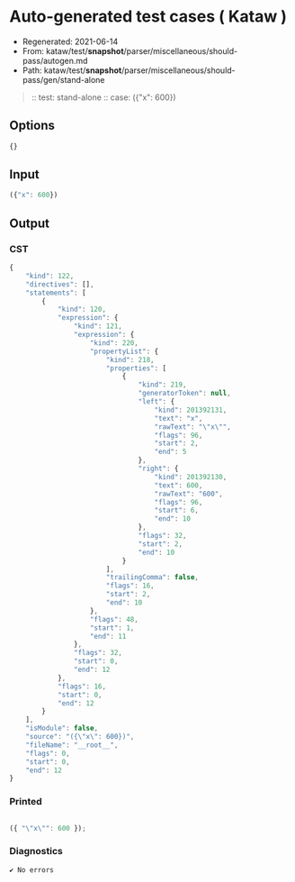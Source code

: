 # Auto-generated test cases ( Kataw )
- Regenerated: 2021-06-14
- From: kataw/test/__snapshot__/parser/miscellaneous/should-pass/autogen.md
- Path: kataw/test/__snapshot__/parser/miscellaneous/should-pass/gen/stand-alone
> :: test: stand-alone
> :: case: ({"x": 600})
## Options

`````js
{}
`````
## Input

`````js
({"x": 600})
`````
## Output

### CST

```javascript
{
    "kind": 122,
    "directives": [],
    "statements": [
        {
            "kind": 120,
            "expression": {
                "kind": 121,
                "expression": {
                    "kind": 220,
                    "propertyList": {
                        "kind": 218,
                        "properties": [
                            {
                                "kind": 219,
                                "generatorToken": null,
                                "left": {
                                    "kind": 201392131,
                                    "text": "x",
                                    "rawText": "\"x\"",
                                    "flags": 96,
                                    "start": 2,
                                    "end": 5
                                },
                                "right": {
                                    "kind": 201392130,
                                    "text": 600,
                                    "rawText": "600",
                                    "flags": 96,
                                    "start": 6,
                                    "end": 10
                                },
                                "flags": 32,
                                "start": 2,
                                "end": 10
                            }
                        ],
                        "trailingComma": false,
                        "flags": 16,
                        "start": 2,
                        "end": 10
                    },
                    "flags": 48,
                    "start": 1,
                    "end": 11
                },
                "flags": 32,
                "start": 0,
                "end": 12
            },
            "flags": 16,
            "start": 0,
            "end": 12
        }
    ],
    "isModule": false,
    "source": "({\"x\": 600})",
    "fileName": "__root__",
    "flags": 0,
    "start": 0,
    "end": 12
}
```

### Printed

```javascript

({ "\"x\"": 600 });
```

### Diagnostics

```javascript
✔ No errors
```

